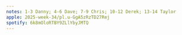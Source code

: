 ```yaml
---
notes: 1-3 Danny; 4-6 Dave; 7-9 Chris; 10-12 Derek; 13-14 Taylor
apple: 2025-week-34/pl.u-GgA5zRzTD27Rej
spotify: 6k8mOloRTBY9ZLlYbyJMTQ
---
```

